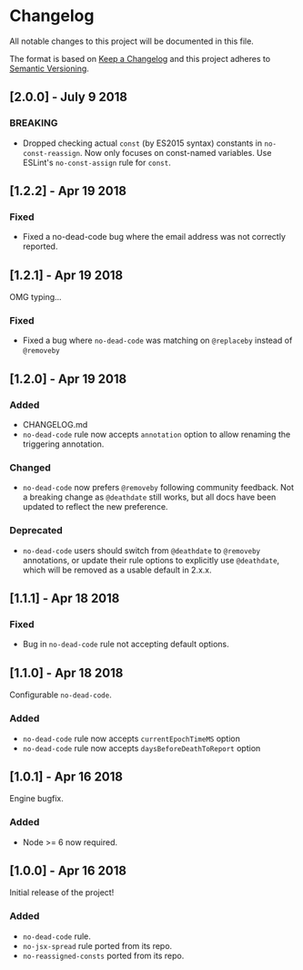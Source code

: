 Changelog
============
All notable changes to this project will be documented in this file.

The format is based on [Keep a Changelog](http://keepachangelog.com/en/1.0.0/)
and this project adheres to [Semantic Versioning](http://semver.org/spec/v2.0.0.html).


## [2.0.0] - July 9 2018
### BREAKING
- Dropped checking actual `const` (by ES2015 syntax) constants in `no-const-reassign`. Now only focuses on const-named variables. Use ESLint's `no-const-assign` rule for `const`.

## [1.2.2] - Apr 19 2018
### Fixed
- Fixed a no-dead-code bug where the email address was not correctly reported. 
## [1.2.1]  - Apr 19 2018
OMG typing...
### Fixed
- Fixed a bug where `no-dead-code` was matching on `@replaceby` instead of `@removeby`
## [1.2.0]  - Apr 19 2018
### Added
- CHANGELOG.md
- `no-dead-code` rule now accepts `annotation` option to allow renaming the triggering annotation.
### Changed
- `no-dead-code` now prefers `@removeby` following community feedback. Not a breaking change as `@deathdate` still works, but all docs have been updated to reflect the new preference.
### Deprecated
- `no-dead-code` users should switch from `@deathdate` to `@removeby` annotations, or update their rule options to explicitly use `@deathdate`, which will be removed as a usable default in 2.x.x.


## [1.1.1]  - Apr 18 2018
### Fixed
- Bug in `no-dead-code` rule not accepting default options.

## [1.1.0]  - Apr 18 2018
Configurable `no-dead-code`.
### Added
- `no-dead-code` rule now accepts `currentEpochTimeMS` option
- `no-dead-code` rule now accepts `daysBeforeDeathToReport` option

## [1.0.1] - Apr 16 2018
Engine bugfix.
### Added
- Node >= 6 now required.


## [1.0.0] - Apr 16 2018
Initial release of the project!
### Added
- `no-dead-code` rule.
- `no-jsx-spread` rule ported from its repo.
- `no-reassigned-consts` ported from its repo.